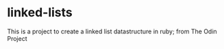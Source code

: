 # linked-lists
This is a project to create a linked list datastructure in ruby; from The Odin Project